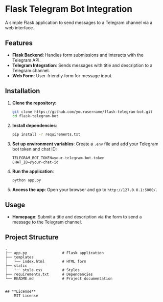 # **Flask Telegram Bot Integration**

A simple Flask application to send messages to a Telegram channel via a web interface.

## **Features**

- **Flask Backend**: Handles form submissions and interacts with the Telegram API.
- **Telegram Integration**: Sends messages with title and description to a Telegram channel.
- **Web Form**: User-friendly form for message input.

## **Installation**

1. **Clone the repository**:
    ```bash
    git clone https://github.com/yourusername/flask-telegram-bot.git
    cd flask-telegram-bot
    ```

2. **Install dependencies**:
    ```bash
    pip install -r requirements.txt
    ```

3. **Set up environment variables**:
    Create a `.env` file and add your Telegram bot token and chat ID:
    ```
    TELEGRAM_BOT_TOKEN=your-telegram-bot-token
    CHAT_ID=@your-chat-id
    ```

4. **Run the application**:
    ```bash
    python app.py
    ```

5. **Access the app**:
    Open your browser and go to `http://127.0.0.1:5000/`.

## **Usage**

- **Homepage**: Submit a title and description via the form to send a message to the Telegram channel.

## **Project Structure**

```plaintext
.
├── app.py                # Flask application
├── templates
│   └── index.html        # HTML form
├── static
│   └── style.css         # Styles
├── requirements.txt      # Dependencies
└── README.md             # Project documentation


## **License**
    MIT License
